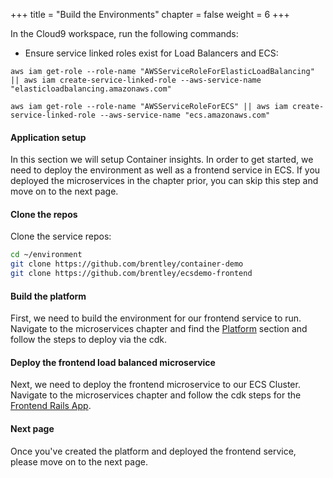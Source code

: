 +++
title = "Build the Environments"
chapter = false
weight = 6
+++

In the Cloud9 workspace, run the following commands:

- Ensure service linked roles exist for Load Balancers and ECS:

```
aws iam get-role --role-name "AWSServiceRoleForElasticLoadBalancing" || aws iam create-service-linked-role --aws-service-name "elasticloadbalancing.amazonaws.com"

aws iam get-role --role-name "AWSServiceRoleForECS" || aws iam create-service-linked-role --aws-service-name "ecs.amazonaws.com"
```

#### Application setup

In this section we will setup Container insights. In order to get started, we need to deploy the environment as well as a frontend service in ECS. 
If you deployed the microservices in the chapter prior, you can skip this step and move on to the next page.

#### Clone the repos

Clone the service repos:

```bash
cd ~/environment
git clone https://github.com/brentley/container-demo
git clone https://github.com/brentley/ecsdemo-frontend
```

#### Build the platform

First, we need to build the environment for our frontend service to run. Navigate to the microservices chapter and find the [Platform](../../microservices/platform) section and follow the steps to deploy via the cdk.

#### Deploy the frontend load balanced microservice

Next, we need to deploy the frontend microservice to our ECS Cluster. Navigate to the microservices chapter and follow the cdk steps for the [Frontend Rails App](../../microservices/frontend).

#### Next page

Once you've created the platform and deployed the frontend service, please move on to the next page.